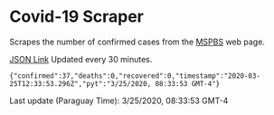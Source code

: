 # Covid-19 Scraper

Scrapes the number of confirmed cases from the [MSPBS](https://www.mspbs.gov.py/covid-19.php) web page.

[JSON Link](https://jmayalag.github.io/covid19-scrape/cases.json)
Updated every 30 minutes.
```
{"confirmed":37,"deaths":0,"recovered":0,"timestamp":"2020-03-25T12:33:53.296Z","pyt":"3/25/2020, 08:33:53 GMT-4"}
```
Last update (Paraguay Time): 3/25/2020, 08:33:53 GMT-4